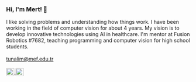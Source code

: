 ### Hi, I'm Mert! 👋
I like solving problems and understanding how things work. I have been working in the field of computer vision for about 4 years. My vision is to develop innovative technologies using AI in healthcare. I'm mentor at Fusion Robotics #7682, teaching programming and computer vision for high school students.
<br>
<br>
tunalim@mef.edu.tr
<br>
<br>
<a href="https://twitter.com/mmerttunali">
  <img align="center" alt="Twitter" width="22px" src="https://cdn.jsdelivr.net/npm/simple-icons@v3/icons/twitter.svg" />
</a>
<a href="https://www.linkedin.com/in/mustafa-mert-tunali/">
  <img align="center" alt="Linkdein" width="22px" src="https://cdn.jsdelivr.net/npm/simple-icons@v3/icons/linkedin.svg" />
</a>
<br />


<!--
**mustafamerttunali/mustafamerttunali** is a ✨ _special_ ✨ repository because its `README.md` (this file) appears on your GitHub profile.

Here are some ideas to get you started:

- 🔭 I’m currently working on ...
- 🌱 I’m currently learning ...
- 👯 I’m looking to collaborate on ...
- 🤔 I’m looking for help with ...
- 💬 Ask me about ...
- 📫 How to reach me: ...
- 😄 Pronouns: ...
- ⚡ Fun fact: ...
-->

